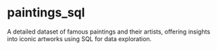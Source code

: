 # paintings_sql
A detailed dataset of famous paintings and their artists, offering insights into iconic artworks using SQL for data exploration.
